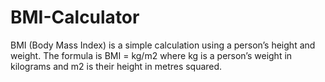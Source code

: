 # BMI-Calculator
BMI (Body Mass Index)  is a simple calculation using a person’s height and weight. The formula is BMI = kg/m2 where kg is a person’s weight in kilograms and m2 is their height in metres squared.
